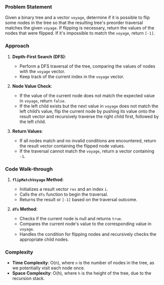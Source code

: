 ### Problem Statement
Given a binary tree and a vector `voyage`, determine if it is possible to flip some nodes in the tree so that the resulting tree's preorder traversal matches the given `voyage`. If flipping is necessary, return the values of the nodes that were flipped. If it's impossible to match the `voyage`, return `[-1]`.

### Approach
1. **Depth-First Search (DFS)**:
   - Perform a DFS traversal of the tree, comparing the values of nodes with the `voyage` vector.
   - Keep track of the current index in the `voyage` vector.

2. **Node Value Check**:
   - If the value of the current node does not match the expected value in `voyage`, return `false`.
   - If the left child exists but the next value in `voyage` does not match the left child’s value, flip the current node by pushing its value onto the result vector and recursively traverse the right child first, followed by the left child.

3. **Return Values**:
   - If all nodes match and no invalid conditions are encountered, return the result vector containing the flipped node values.
   - If the traversal cannot match the `voyage`, return a vector containing `-1`.

### Code Walk-through
1. **`flipMatchVoyage` Method**:
   - Initializes a result vector `res` and an index `i`.
   - Calls the `dfs` function to begin the traversal.
   - Returns the result or `[-1]` based on the traversal outcome.

2. **`dfs` Method**:
   - Checks if the current node is null and returns `true`.
   - Compares the current node's value to the corresponding value in `voyage`.
   - Handles the condition for flipping nodes and recursively checks the appropriate child nodes.

### Complexity
- **Time Complexity**: O(n), where `n` is the number of nodes in the tree, as we potentially visit each node once.
- **Space Complexity**: O(h), where `h` is the height of the tree, due to the recursion stack.
